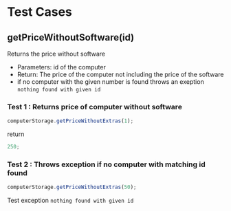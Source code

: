 # Test Cases

## **getPriceWithoutSoftware(id)**

Returns the price without software

- Parameters: id of the computer
- Return: The price of the computer not including the price of the software
- if no computer with the given number is found throws an exeption `nothing found with given id`

### Test 1 : Returns price of computer without software

```js
computerStorage.getPriceWithoutExtras(1);
```

return

```js
250;
```

### Test 2 : Throws exception if no computer with matching id found

```js
computerStorage.getPriceWithoutExtras(50);
```

Test exception `nothing found with given id`
